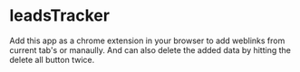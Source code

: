 # leadsTracker
Add this app as a chrome extension in your browser to add weblinks from current tab's or manaully.
And can also delete the added data by hitting the delete all button twice.
